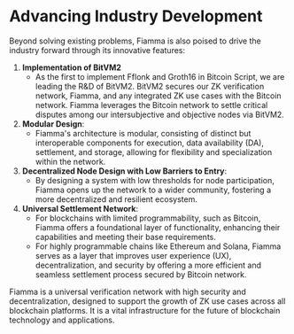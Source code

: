 # Advancing Industry Development

Beyond solving existing problems, Fiamma is also poised to drive the industry forward through its innovative features:

1. **Implementation of BitVM2**
   * As the first to implement Fflonk and Groth16 in Bitcoin Script, we are leading the R\&D of BitVM2. BitVM2 secures our ZK verification network, Fiamma, and any integrated ZK use cases with the Bitcoin network. Fiamma leverages the Bitcoin network to settle critical disputes among our intersubjective and objective nodes via BitVM2.
2. **Modular Design**:
   * Fiamma's architecture is modular, consisting of distinct but interoperable components for execution, data availability (DA), settlement, and storage, allowing for flexibility and specialization within the network.
3. **Decentralized Node Design with Low Barriers to Entry**:
   * By designing a system with low thresholds for node participation, Fiamma opens up the network to a wider community, fostering a more decentralized and resilient ecosystem.
4. **Universal Settlement Network**:
   * For blockchains with limited programmability, such as Bitcoin, Fiamma offers a foundational layer of functionality, enhancing their capabilities and meeting their base requirements.
   * For highly programmable chains like Ethereum and Solana, Fiamma serves as a layer that improves user experience (UX), decentralization, and security by offering a more efficient and seamless settlement process secured by Bitcoin network.

Fiamma is a universal verification network with high security and decentralization, designed to support the growth of ZK use cases across all blockchain platforms. It is a vital infrastructure for the future of blockchain technology and applications.
